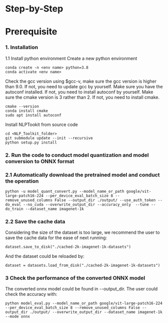 # Step-by-Step

# Prerequisite

### 1. Installation
1.1 Install python environment
Create a new python environment
```shell
conda create -n <env name> python=3.8
conda activate <env name>
```
Check the gcc version using $gcc-v, make sure the gcc version is higher than 9.0.
If not, you need to update gcc by yourself.
Make sure you have the autoconf installed.
If not, you need to install autoconf by yourself.
Make sure the cmake version is 3 rather than 2.
If not, you need to install cmake.
```shell
cmake --version
conda install cmake
sudo apt install autoconf
```
Install NLPTookit from source code
```shell
cd <NLP_Toolkit_folder>
git submodule update --init --recursive
python setup.py install
```

### 2. Run the code to conduct model quantization and model conversion to ONNX format

### 2.1 Automatically download the pretrained model and conduct the operation
```shell
python -u model_quant_convert.py --model_name_or_path google/vit-large-patch16-224 --per_device_eval_batch_size 8 --remove_unused_columns False --output_dir ./output/ --use_auth_token --do_eval --no_cuda --overwrite_output_dir --accuracy_only  --tune --do_train --dataset_name imagenet-1k
```

### 2.2 Save the cache data
Considering the size of the dataset is too large, we recommend the user to save the cache data for the ease of next running:
```shell
dataset.save_to_disk("./cached-2k-imagenet-1k-datasets")
```
And the dataset could be reloaded by:
```shell
dataset = datasets.load_from_disk("./cached-2k-imagenet-1k-datasets")
```

### 3 Check the performance of the converted ONNX model
The converted onnx model could be found in --output_dir. The user could check the accuracy with:
```shell
python model_eval.py --model_name_or_path google/vit-large-patch16-224 --per_device_eval_batch_size 8 --remove_unused_columns False --output_dir ./output/ --overwrite_output_dir --dataset_name imagenet-1k --mode onnx
```